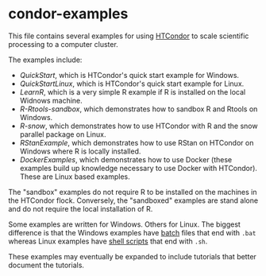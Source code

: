 # condor-examples

This file contains several examples for using [HTCondor](https://research.cs.wisc.edu/htcondor/) to scale scientific
processing to a computer cluster. 

The examples include:

  - _QuickStart_, which is HTCondor's quick start example for Windows.
  - _QuickStartLinux_, which is HTCondor's quick start example for Linux.
  - _LearnR_, which is a very simple R example if R is installed on
    the local Widnows machine.
  - _R-Rtools-sandbox_, which demonstrates how to sandbox R and Rtools
    on Windows.
  - _R-snow_, which demonstrates how to use HTCondor with R and the
    snow parallel package on Linux.
  - _RStanExample_, which demonstrates how to use RStan on HTCondor on
    Windows where R is locally installed.
  - _DockerExamples_, which demonstrates how to use Docker (these
    examples build up knowledge necessary to use Docker with
    HTCondor). These are Linux based examples.

The "sandbox" examples do not require R to be installed on the
machines in the HTCondor flock. Conversely, the "sandboxed" examples
are stand alone and do not require the local installation of R.

Some examples are written for Windows. Others for Linux. The biggest
difference is that the Windows examples have
[batch](https://en.wikipedia.org/wiki/Batch_file) files that end with
`.bat`  whereas Linux
examples have
[shell scripts](https://en.wikipedia.org/wiki/Shell_script) that end
with `.sh`.

These examples may eventually be expanded to include tutorials that
better document the tutorials.
